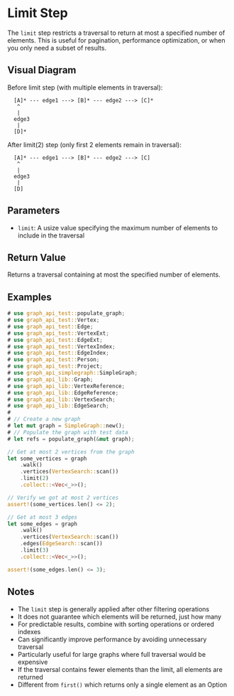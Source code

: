 # Limit Step

The `limit` step restricts a traversal to return at most a specified number of elements. This is useful for pagination, performance optimization, or when you only need a subset of results.

## Visual Diagram

Before limit step (with multiple elements in traversal):
```text
  [A]* --- edge1 ---> [B]* --- edge2 ---> [C]*  
   ^                                         
   |                                         
  edge3                                       
   |                                         
  [D]*                                        
```

After limit(2) step (only first 2 elements remain in traversal):
```text
  [A]* --- edge1 ---> [B]* --- edge2 ---> [C]  
   ^                                         
   |                                         
  edge3                                       
   |                                         
  [D]                                        
```

## Parameters

- `limit`: A usize value specifying the maximum number of elements to include in the traversal

## Return Value

Returns a traversal containing at most the specified number of elements.

## Examples

```rust
# use graph_api_test::populate_graph;
# use graph_api_test::Vertex;
# use graph_api_test::Edge;
# use graph_api_test::VertexExt;
# use graph_api_test::EdgeExt;
# use graph_api_test::VertexIndex;
# use graph_api_test::EdgeIndex;
# use graph_api_test::Person;
# use graph_api_test::Project;
# use graph_api_simplegraph::SimpleGraph;
# use graph_api_lib::Graph;
# use graph_api_lib::VertexReference;
# use graph_api_lib::EdgeReference;
# use graph_api_lib::VertexSearch;
# use graph_api_lib::EdgeSearch;
# 
# // Create a new graph
# let mut graph = SimpleGraph::new();
# // Populate the graph with test data
# let refs = populate_graph(&mut graph);

// Get at most 2 vertices from the graph
let some_vertices = graph
    .walk()
    .vertices(VertexSearch::scan())
    .limit(2)
    .collect::<Vec<_>>();

// Verify we got at most 2 vertices
assert!(some_vertices.len() <= 2);

// Get at most 3 edges
let some_edges = graph
    .walk()
    .vertices(VertexSearch::scan())
    .edges(EdgeSearch::scan())
    .limit(3)
    .collect::<Vec<_>>();

assert!(some_edges.len() <= 3);

```

## Notes

- The `limit` step is generally applied after other filtering operations
- It does not guarantee which elements will be returned, just how many
- For predictable results, combine with sorting operations or ordered indexes
- Can significantly improve performance by avoiding unnecessary traversal
- Particularly useful for large graphs where full traversal would be expensive
- If the traversal contains fewer elements than the limit, all elements are returned
- Different from `first()` which returns only a single element as an Option